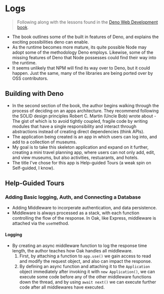 # Logs
> Following along with the lessons found in the [Deno Web Development book](https://www.packtpub.com/product/deno-web-development/9781800205666).

- The book outlines some of the built in features of Deno, and explains the exciting possibilities deno can enable.
- As the runtime becomes more mature, its quite possible Node may adopt some of the methodology Deno employs. Likewise, some of 
the missing features of Deno that Node possesses could find their way into the runtime. 
- It seems unlikely that NPM will find its way over to Deno, but it could happen. Just the same, many of the 
libraries are being ported over by OSS contributors.

## Building with Deno
- In the second section of the book, the author begins walking through the process of deciding on an apps architecture. They recommend
following the SOLID design principles Robert C. Martin (Uncle Bob) wrote about - The gist of which is to avoid tightly coupled, fragile 
code by writing modules that have a single responsibility and interact through abstractions instead of creating direct dependencies (think APIs).
- The application being created is an app in which users can log into, and add to a collection of museums. 
- My goal is to take this skeleton application and expand on it further, creating a mini travel planning app, where users can not only add, edit, and view museums,
but also activities, restuarants, and hotels. 
- The title I've chose for this app is Help-guided Tours (a weak spin on Self-guided, I know).

## Help-Guided Tours
### Adding Basic logging, Auth, and Connecting a Database
- Adding Middleware to incorperate authentication, and data persistence.
- Middleware is always processed as a stack, with each function controlling the flow of the response. In Oak, like Express, middleware is attached via the `use`method.

#### Logging
- By creating an async middleware function to log the response time length, the author teaches how Oak handles all middleware.
	1. First, by attaching a function to `app.use()` we gain access to read and modify the request object, and also can impact the response.
	1. By defining an async function and attaching it to the `Application` object immediately after invoking it with `new Application()`, we can execute some code before any of the other middleware functions down the thread, and by using `await next()` we can execute further code after all middlewares have executed.

